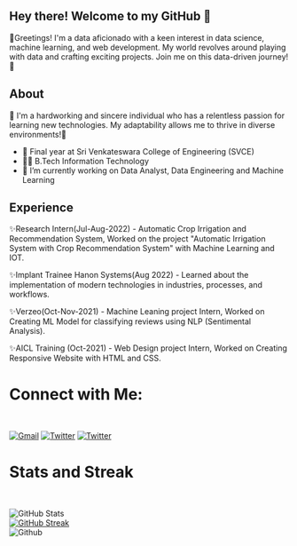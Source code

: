## Hey there! Welcome to my GitHub 👋

🖖Greetings! I'm a data aficionado with a keen interest in data science, machine learning, and web development. My world revolves around playing with data and crafting exciting projects. Join me on this data-driven journey! 🚀

## About

🎯 I'm a hardworking and sincere individual who has a relentless passion for learning new technologies. My adaptability allows me to thrive in diverse environments!🌟

- 🌱 Final year at Sri Venkateswara College of Engineering (SVCE)
- 🧑‍🎓 B.Tech Information Technology
- 🔭 I’m currently working on Data Analyst, Data Engineering and Machine Learning

## Experience

✨Research Intern(Jul-Aug-2022) - Automatic Crop Irrigation and Recommendation System, Worked on the project "Automatic Irrigation System with Crop Recommendation System" with Machine Learning and IOT.

✨Implant Trainee Hanon Systems(Aug 2022) - Learned about the implementation of modern technologies in industries, processes, and workflows.

✨Verzeo(Oct-Nov-2021) - Machine Leaning project Intern, Worked on Creating ML Model for classifying reviews using NLP (Sentimental Analysis).

✨AICL Training (Oct-2021) - Web Design project Intern, Worked on Creating Responsive Website with HTML and CSS. 


 
# Connect with Me:
<br>

<a href="mailto:roheth1908@gmail.com">![Gmail](https://img.shields.io/badge/Gmail-D14836?style=for-the-badge&logo=gmail&logoColor=white)</a> 
<a href="https://twitter.com/thisisroheth">![Twitter](https://img.shields.io/badge/Twitter-%231DA1F2.svg?style=for-the-badge&logo=Twitter&logoColor=white)</a> 
<a href="https://www.linkedin.com/in/roheth-s-1541a7212">![Twitter](https://img.shields.io/badge/LinkedIn-0077B5?style=for-the-badge&logo=linkedin&logoColor=white)</a>



 
# Stats and Streak
<br>

![GitHub Stats](https://github-readme-stats.vercel.app/api?username=ROHETH-S&theme=radical)
<br>
[![GitHub Streak](https://github-readme-streak-stats.herokuapp.com/?user=ROHETH-S&theme=dark)](https://git.io/streak-stats)
<br>
![Github ](https://komarev.com/ghpvc/?username=ROHETH-S&color=blueviolet)





